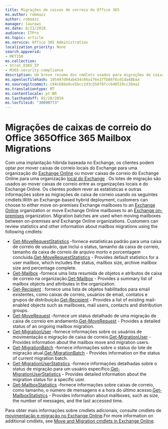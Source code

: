 ```yaml
---
title: Migrações de caixas de correio do Office 365
ms.author: robmazz
author: robmazz
manager: laurawi
ms.date: 8/21/2018
audience: ITPro
ms.topic: article
ms.service: Office 365 Administration
localization_priority: None
search.appverid:
- MET150
ms.collection:
- Strat_O365_IP
- M365-security-compliance
description: Um breve resumo dos cmdlets usados para migrações de caixa de correio do Office 365.
ms.openlocfilehash: 195497d94ab434c66a176e37fb84f6cd1da48baa
ms.sourcegitcommit: c94cb88a9ce5bcc2d3c558f0fcc648519cc264a2
ms.translationtype: MT
ms.contentlocale: pt-BR
ms.lasthandoff: 02/20/2019
ms.locfileid: "30090773"
---
```

# <a name="office-365-mailbox-migrations"></a><span data-ttu-id="24b4f-103">Migrações de caixas de correio do Office 365</span><span class="sxs-lookup"><span data-stu-id="24b4f-103">Office 365 Mailbox Migrations</span></span>
<span data-ttu-id="24b4f-p101">Com uma implantação híbrida baseada no Exchange, os clientes podem optar por mover caixas de correio locais do Exchange para uma organização do [Exchange Online](https://docs.microsoft.com/Exchange/exchange-online) ou mover caixas de correio do Exchange Online para uma organização [local do Exchange](https://docs.microsoft.com/Exchange/exchange-server) . Os lotes de migração são usados ao mover caixas de correio entre as organizações locais e do Exchange Online. Os clientes podem rever as estatísticas e outras informações sobre as migrações de caixa de correio usando os seguintes cmdlets:</span><span class="sxs-lookup"><span data-stu-id="24b4f-p101">With an Exchange-based hybrid deployment, customers can choose to either move on-premises Exchange mailboxes to an [Exchange Online](https://docs.microsoft.com/Exchange/exchange-online) organization or move Exchange Online mailboxes to an [Exchange on-premises](https://docs.microsoft.com/Exchange/exchange-server) organization. Migration batches are used when moving mailboxes between on-premises and Exchange Online organizations. Customers can review statistics and other information about mailbox migrations using the following cmdlets:</span></span>

- <span data-ttu-id="24b4f-107">[Get-MoveRequestStatistics](https://docs.microsoft.com/powershell/module/exchange/move-and-migration/Get-MoveRequestStatistics?view=exchange-ps) -fornece estatísticas padrão para uma caixa de correio de usuário, que inclui o status, tamanho da caixa de correio, tamanho da caixa de correio de arquivo morto e porcentagem concluída.</span><span class="sxs-lookup"><span data-stu-id="24b4f-107">[Get-MoveRequestStatistics](https://docs.microsoft.com/powershell/module/exchange/move-and-migration/Get-MoveRequestStatistics?view=exchange-ps) - Provides default statistics for a user mailbox, which includes the status, mailbox size, archive mailbox size and percentage complete.</span></span>
- <span data-ttu-id="24b4f-108">[Get-Mailbox](https://docs.microsoft.com/powershell/module/exchange/mailboxes/Get-Mailbox?view=exchange-ps
) -fornece uma lista resumida de objetos e atributos de caixa de correio na organização.</span><span class="sxs-lookup"><span data-stu-id="24b4f-108">[Get-Mailbox](https://docs.microsoft.com/powershell/module/exchange/mailboxes/Get-Mailbox?view=exchange-ps
) - Provides a summary list of mailbox objects and attributes in the organization.</span></span>
- <span data-ttu-id="24b4f-109">[Get-Recipient](https://docs.microsoft.com/powershell/module/exchange/users-and-groups/Get-Recipient?view=exchange-ps) : fornece uma lista de objetos habilitados para email existentes, como caixas de correio, usuários de email, contatos e grupos de distribuição.</span><span class="sxs-lookup"><span data-stu-id="24b4f-109">[Get-Recipient](https://docs.microsoft.com/powershell/module/exchange/users-and-groups/Get-Recipient?view=exchange-ps) - Provides a list of existing mail-enabled objects such as mailboxes, mail users, contacts and distribution groups.</span></span>
- <span data-ttu-id="24b4f-110">[Get-MoveRequest](https://docs.microsoft.com/powershell/module/exchange/move-and-migration/Get-MoveRequest?view=exchange-ps) -fornece um status detalhado de uma migração de caixa de correio em andamento.</span><span class="sxs-lookup"><span data-stu-id="24b4f-110">[Get-MoveRequest](https://docs.microsoft.com/powershell/module/exchange/move-and-migration/Get-MoveRequest?view=exchange-ps) - Provides a detailed status of an ongoing mailbox migration.</span></span>
- <span data-ttu-id="24b4f-111">[Get-MigrationUser](https://docs.microsoft.com/powershell/module/exchange/move-and-migration/Get-MigrationUser?view=exchange-ps) -fornece informações sobre os usuários de movimentação e migração de caixa de correio.</span><span class="sxs-lookup"><span data-stu-id="24b4f-111">[Get-MigrationUser](https://docs.microsoft.com/powershell/module/exchange/move-and-migration/Get-MigrationUser?view=exchange-ps) - Provides information about the mailbox move and migration users.</span></span>
- <span data-ttu-id="24b4f-112">[Get-MigrationBatch](https://docs.microsoft.com/powershell/module/exchange/move-and-migration/Get-MigrationBatch?view=exchange-ps) -fornece informações sobre o status do lote de migração atual.</span><span class="sxs-lookup"><span data-stu-id="24b4f-112">[Get-MigrationBatch](https://docs.microsoft.com/powershell/module/exchange/move-and-migration/Get-MigrationBatch?view=exchange-ps) - Provides information on the status of current migration batch.</span></span>
- <span data-ttu-id="24b4f-113">[Get-MigrationUserStatistics](https://docs.microsoft.com/powershell/module/exchange/move-and-migration/Get-MigrationUserStatistics?view=exchange-ps) -fornece informações detalhadas sobre o status de migração para um usuário específico.</span><span class="sxs-lookup"><span data-stu-id="24b4f-113">[Get-MigrationUserStatistics](https://docs.microsoft.com/powershell/module/exchange/move-and-migration/Get-MigrationUserStatistics?view=exchange-ps) - Provides detailed information about the migration status for a specific user.</span></span>
- <span data-ttu-id="24b4f-114">[Get-MailboxStatistics](https://docs.microsoft.com/powershell/module/exchange/mailboxes/Get-MailboxStatistics?view=exchange-ps) -fornece informações sobre caixas de correio, como tamanho, o número de mensagens e a hora do último acesso.</span><span class="sxs-lookup"><span data-stu-id="24b4f-114">[Get-MailboxStatistics](https://docs.microsoft.com/powershell/module/exchange/mailboxes/Get-MailboxStatistics?view=exchange-ps) - Provides information about mailboxes, such as size, the number of messages, and the last accessed time.</span></span>

<span data-ttu-id="24b4f-115">Para obter mais informações sobre cmdlets adicionais, consulte cmdlets de [movimentação e migração no Exchange Online](https://docs.microsoft.com/powershell/exchange/exchange-online/exchange-online-powershell?view=exchange-ps).</span><span class="sxs-lookup"><span data-stu-id="24b4f-115">For more information on additional cmdlets, see [Move and Migration cmdlets in Exchange Online](https://docs.microsoft.com/powershell/exchange/exchange-online/exchange-online-powershell?view=exchange-ps).</span></span>
